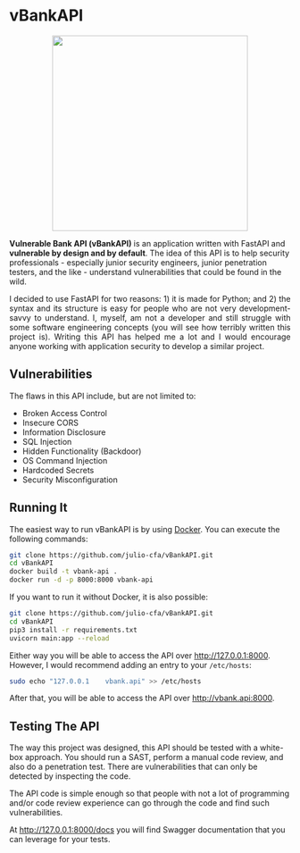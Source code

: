 # vBankAPI

<div align="center"><img src="https://i.imgur.com/6GoqypC.png" width="350"></center></div>
<p align="justify"></p><strong>Vulnerable Bank API (vBankAPI)</strong> is an application written with FastAPI and <strong>vulnerable by design and by default</strong>. The idea of this API is to help security professionals - especially junior security engineers, junior penetration testers, and the like - understand vulnerabilities that could be found in the wild.</p>

<p align="justify">I decided to use FastAPI for two reasons: 1) it is made for Python; and 2) the syntax and its structure is easy for people who are not very development-savvy to understand. I, myself, am not a developer and still struggle with some software engineering concepts (you will see how terribly written this project is). Writing this API has helped me a lot and I would encourage anyone working with application security to develop a similar project.</p>

## Vulnerabilities

The flaws in this API include, but are not limited to:
- Broken Access Control
- Insecure CORS
- Information Disclosure
- SQL Injection
- Hidden Functionality (Backdoor)
- OS Command Injection
- Hardcoded Secrets
- Security Misconfiguration

## Running It

The easiest way to run vBankAPI is by using <a href="https://docs.docker.com/engine/install/">Docker</a>. You can execute the following commands:

```bash
git clone https://github.com/julio-cfa/vBankAPI.git
cd vBankAPI
docker build -t vbank-api .
docker run -d -p 8000:8000 vbank-api
```

If you want to run it without Docker, it is also possible:
```bash
git clone https://github.com/julio-cfa/vBankAPI.git
cd vBankAPI
pip3 install -r requirements.txt
uvicorn main:app --reload
```

Either way you will be able to access the API over http://127.0.0.1:8000. However, I would recommend adding an entry to your `/etc/hosts`:

```bash
sudo echo "127.0.0.1	vbank.api" >> /etc/hosts
```

After that, you will be able to access the API over http://vbank.api:8000.

## Testing The API

The way this project was designed, this API should be tested with a white-box approach. You should run a SAST, perform a manual code review, and also do a penetration test. There are vulnerabilities that can only be detected by inspecting the code.

The API code is simple enough so that people with not a lot of programming and/or code review experience can go through the code and find such vulnerabilities.

At http://127.0.0.1:8000/docs you will find Swagger documentation that you can leverage for your tests.

